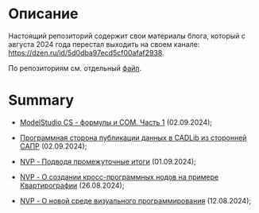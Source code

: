 # Описание

Настоящий репозиторий содержит свои материалы блога, который с августа 2024 года перестал выходить на своем канале: https://dzen.ru/id/5d0dba97ecd5cf00afaf2938.

По репозиториям см. отдельный [файл](./RepoAbout.md).

# Summary

* [ModelStudio CS - формулы и COM. Часть 1](./blog/article_02092024_MST.md) (02.09.2024);

* [Программная сторона публикации данных в CADLib из сторонней САПР](./blog/article_02092024_CS.md) (02.09.2024);

* [NVP - Подводя промежуточные итоги](./blog/article_01092024_NVP.md) (01.09.2024);

* [NVP - О создании кросс-программных нодов на примере Квартирографии](./blog/article_26082024_NVP.md) (26.08.2024);

* [NVP - О новой среде визуального программирования](./blog/article_12082024_NVP.md) (12.08.2024);

